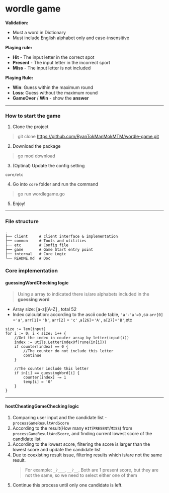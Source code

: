 # wordle game
**Validation:**
- Must a word in Dictionary
- Must include English alphabet only and case-insensitive

**Playing rule:**  
- **Hit** - The input letter in the correct spot  
- **Present** - The input letter in the incorrect sport   
- **Miss** - The input letter is not included  

**Playing Rule:**
- **Win**: Guess within the maximum round
- **Loss**: Guess without the maximum round
- **GameOver** / **Win** - show the **answer**

---
### How to start the game
1. Clone the project
> git clone https://github.com/RyanTokManMokMTM/wordle-game.git

2. Download the package
> go mod download

3. (Optinal) Update the config setting
```
core/etc
```

4. Go into `core` folder and run the command
> go run wordlegame.go

5. Enjoy!

---

### File structure
```
.
├── client     # client interface & implementation       
├── common     # Tools and utilities                 
├── etc        # Config file  
├── game       # Game Start entry point         
├── internal   # Core Logic             
└── README.md  # Doc
```

### Core implementation
#### guessingWordChecking  logic
> Using a array to indicated there is/are alphabets included in the **guessing word**
- Array size: [a-z][A-Z] , total 52
- Index calculation: according to the ascii code table, `'a'-'a'=0` ,so `arr[0]` =`'a'`, `arr[1]`= `'b'`, `arr[2]` = `'c'` ,`a[26]`=`'A'`, `a[27]`=`'B'`,etc

```
size := len(input)
for i := 0; i < size; i++ {
    //Get the index in couter array by letter(input(i))
    index := utils.LetterIndexOf(rune(in[i]))
    if counter[index] == 0 {
        //The counter do not include this letter
        continue
    }
    
    //The counter include this letter
    if in[i] == guessingWord[i] {
        counter[index] -= 1
        temp[i] = '0'
    }
}
```
---
#### hostCheatingGameChecking logic
1. Comparing user input and the candidate list - `processGameResultAndScore`
2. According to the result(How many `HIT`/`PRESENT`/`MISS`) from `processGameResultAndScore`, and finding current lowest score of the candidate list
3. According to the lowest score, filtering the score is larger than the lowest score and update the candidate list
4. Due to coexisting result issue, filtering results which is/are not the same result.
   > For example: `_?___`, `__?__`. Both are 1 present score, but they are not the same, so we need to select either one of them
5. Continue this process until only one candidate is left.
